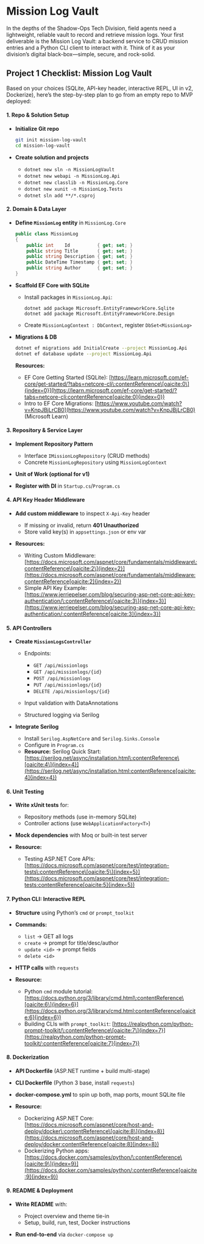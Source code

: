 # Mission Log Vault
In the depths of the Shadow-Ops Tech Division, field agents need a lightweight, reliable vault to record and retrieve mission logs. Your first deliverable is the Mission Log Vault: a backend service to CRUD mission entries and a Python CLI client to interact with it. Think of it as your division’s digital black-box—simple, secure, and rock-solid.

## Project 1 Checklist: **Mission Log Vault**

Based on your choices (SQLite, API-key header, interactive REPL, UI in v2, Dockerize), here’s the step-by-step plan to go from an empty repo to MVP deployed:


#### 1. Repo & Solution Setup

* **Initialize Git repo**

  ```bash
  git init mission-log-vault
  cd mission-log-vault
  ```
* **Create solution and projects**

  * `dotnet new sln -n MissionLogVault`
  * `dotnet new webapi -n MissionLog.Api`
  * `dotnet new classlib -n MissionLog.Core`
  * `dotnet new xunit -n MissionLog.Tests`
  * `dotnet sln add **/*.csproj`


#### 2. Domain & Data Layer

* **Define `MissionLog` entity** in `MissionLog.Core`

  ```csharp
  public class MissionLog
  {
      public int    Id          { get; set; }
      public string Title       { get; set; }
      public string Description { get; set; }
      public DateTime Timestamp { get; set; }
      public string Author      { get; set; }
  }
  ```
* **Scaffold EF Core with SQLite**

  * Install packages in `MissionLog.Api`:

    ```
    dotnet add package Microsoft.EntityFrameworkCore.Sqlite
    dotnet add package Microsoft.EntityFrameworkCore.Design
    ```
  * Create `MissionLogContext : DbContext`, register `DbSet<MissionLog>`
* **Migrations & DB**

  ```bash
  dotnet ef migrations add InitialCreate --project MissionLog.Api
  dotnet ef database update --project MissionLog.Api
  ```

  **Resources:**

  * EF Core Getting Started (SQLite):
    [https://learn.microsoft.com/ef-core/get-started/?tabs=netcore-cli\:contentReference\[oaicite:0\]{index=0}](https://learn.microsoft.com/ef-core/get-started/?tabs=netcore-cli:contentReference[oaicite:0]{index=0})
  * Intro to EF Core Migrations:
    [https://www.youtube.com/watch?v=KnpJBjLrCB0](https://www.youtube.com/watch?v=KnpJBjLrCB0) (Microsoft Learn)


#### 3. Repository & Service Layer

* **Implement Repository Pattern**

  * Interface `IMissionLogRepository` (CRUD methods)
  * Concrete `MissionLogRepository` using `MissionLogContext`
* **Unit of Work (optional for v1)**
* **Register with DI** in `Startup.cs`/`Program.cs`


#### 4. API Key Header Middleware

* **Add custom middleware** to inspect `X-Api-Key` header

  * If missing or invalid, return **401 Unauthorized**
  * Store valid key(s) in `appsettings.json` or env var
* **Resources:**

  * Writing Custom Middleware:
    [https://docs.microsoft.com/aspnet/core/fundamentals/middleware\:contentReference\[oaicite:2\]{index=2}](https://docs.microsoft.com/aspnet/core/fundamentals/middleware:contentReference[oaicite:2]{index=2})
  * Simple API Key Example:
    [https://www.jerriepelser.com/blog/securing-asp-net-core-api-key-authentication/\:contentReference\[oaicite:3\]{index=3}](https://www.jerriepelser.com/blog/securing-asp-net-core-api-key-authentication/:contentReference[oaicite:3]{index=3})


#### 5. API Controllers

* **Create `MissionLogsController`**

  * Endpoints:

    * `GET /api/missionlogs`
    * `GET /api/missionlogs/{id}`
    * `POST /api/missionlogs`
    * `PUT /api/missionlogs/{id}`
    * `DELETE /api/missionlogs/{id}`
  * Input validation with DataAnnotations
  * Structured logging via Serilog
* **Integrate Serilog**

  * Install `Serilog.AspNetCore` and `Serilog.Sinks.Console`
  * Configure in `Program.cs`
  * **Resource:**
    Serilog Quick Start: [https://serilog.net/async/installation.html\:contentReference\[oaicite:4\]{index=4}](https://serilog.net/async/installation.html:contentReference[oaicite:4]{index=4})


#### 6. Unit Testing

* **Write xUnit tests** for:

  * Repository methods (use in-memory SQLite)
  * Controller actions (use `WebApplicationFactory<T>`)
* **Mock dependencies** with Moq or built-in test server
* **Resource:**

  * Testing ASP.NET Core APIs:
    [https://docs.microsoft.com/aspnet/core/test/integration-tests\:contentReference\[oaicite:5\]{index=5}](https://docs.microsoft.com/aspnet/core/test/integration-tests:contentReference[oaicite:5]{index=5})


#### 7. Python CLI: Interactive REPL

* **Structure** using Python’s `cmd` or `prompt_toolkit`
* **Commands:**

  * `list` → GET all logs
  * `create` → prompt for title/desc/author
  * `update <id>` → prompt fields
  * `delete <id>`
* **HTTP calls** with `requests`
* **Resource:**

  * Python `cmd` module tutorial:
    [https://docs.python.org/3/library/cmd.html\:contentReference\[oaicite:6\]{index=6}](https://docs.python.org/3/library/cmd.html:contentReference[oaicite:6]{index=6})
  * Building CLIs with `prompt_toolkit`:
    [https://realpython.com/python-prompt-toolkit/\:contentReference\[oaicite:7\]{index=7}](https://realpython.com/python-prompt-toolkit/:contentReference[oaicite:7]{index=7})


#### 8. Dockerization

* **API Dockerfile** (ASP.NET runtime + build multi-stage)
* **CLI Dockerfile** (Python 3 base, install `requests`)
* **docker-compose.yml** to spin up both, map ports, mount SQLite file
* **Resource:**

  * Dockerizing ASP.NET Core:
    [https://docs.microsoft.com/aspnet/core/host-and-deploy/docker\:contentReference\[oaicite:8\]{index=8}](https://docs.microsoft.com/aspnet/core/host-and-deploy/docker:contentReference[oaicite:8]{index=8})
  * Dockerizing Python apps:
    [https://docs.docker.com/samples/python/\:contentReference\[oaicite:9\]{index=9}](https://docs.docker.com/samples/python/:contentReference[oaicite:9]{index=9})


#### 9. README & Deployment

* **Write README** with:

  * Project overview and theme tie-in
  * Setup, build, run, test, Docker instructions
* **Run end-to-end** via `docker-compose up`
